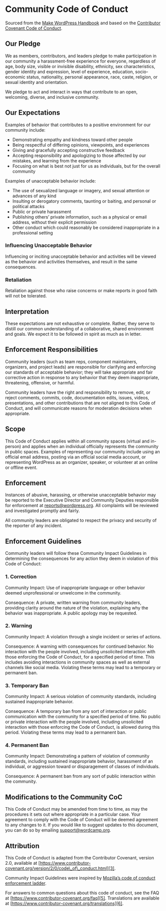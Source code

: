 # Community Code of Conduct
Sourced from the [Make WordPress Handbook][1] and based on the [Contributor Covenant Code of Conduct][2].

## Our Pledge

We as members, contributors, and leaders pledge to make participation in our community a harassment-free experience for everyone, regardless of age, body size, visible or invisible disability, ethnicity, sex characteristics, gender identity and expression, level of experience, education, socio-economic status, nationality, personal appearance, race, caste, religion, or sexual identity and orientation.

We pledge to act and interact in ways that contribute to an open, welcoming, diverse, and inclusive community.

## Our Expectations

Examples of behavior that contributes to a positive environment for our community include:

- Demonstrating empathy and kindness toward other people
- Being respectful of differing opinions, viewpoints, and experiences
- Giving and gracefully accepting constructive feedback
- Accepting responsibility and apologizing to those affected by our mistakes, and learning from the experience
- Focusing on what is best not just for us as individuals, but for the overall community

Examples of unacceptable behavior include:

- The use of sexualized language or imagery, and sexual attention or advances of any kind
- Insulting or derogatory comments, taunting or baiting, and personal or political attacks
- Public or private harassment
- Publishing others’ private information, such as a physical or email address, without their explicit permission
- Other conduct which could reasonably be considered inappropriate in a professional setting

### Influencing Unacceptable Behavior

Influencing or inciting unacceptable behavior and activities will be viewed as the behavior and activities themselves, and result in the same consequences.

### Retaliation

Retaliation against those who raise concerns or make reports in good faith will not be tolerated.

## Interpretation
These expectations are not exhaustive or complete. Rather, they serve to distill our common understanding of a collaborative, shared environment and goals. We expect it to be followed in spirit as much as in letter.

## Enforcement Responsibilities

Community leaders (such as team reps, component maintainers, organizers, and project leads)  are responsible for clarifying and enforcing our standards of acceptable behavior; they will take appropriate and fair corrective action in response to any behavior that they deem inappropriate, threatening, offensive, or harmful.

Community leaders have the right and responsibility to remove, edit, or reject comments, commits, code, documentation edits, issues, videos, presentations, and other contributions that are not aligned to this Code of Conduct, and will communicate reasons for moderation decisions when appropriate.

## Scope

This Code of Conduct applies within all community spaces (virtual and in-person) and applies when an individual officially represents the community in public spaces. Examples of representing our community include using an official email address, posting via an official social media account, or representing WordPress as an organizer, speaker, or volunteer at an online or offline event.

## Enforcement

Instances of abusive, harassing, or otherwise unacceptable behavior may be reported to the Executive Director and Community Deputies responsible for enforcement at reports@wordpress.org. All complaints will be reviewed and investigated promptly and fairly.

All community leaders are obligated to respect the privacy and security of the reporter of any incident.

## Enforcement Guidelines

Community leaders will follow these Community Impact Guidelines in determining the consequences for any action they deem in violation of this Code of Conduct:

### 1. Correction

Community Impact: Use of inappropriate language or other behavior deemed unprofessional or unwelcome in the community.

Consequence: A private, written warning from community leaders, providing clarity around the nature of the violation, explaining why the behavior was inappropriate. A public apology may be requested.

### 2. Warning

Community Impact: A violation through a single incident or series of actions.

Consequence: A warning with consequences for continued behavior. No interaction with the people involved, including unsolicited interaction with those enforcing the Code of Conduct, for a specified period of time. This includes avoiding interactions in community spaces as well as external channels like social media. Violating these terms may lead to a temporary or permanent ban.

### 3. Temporary Ban

Community Impact: A serious violation of community standards, including sustained inappropriate behavior.

Consequence: A temporary ban from any sort of interaction or public communication with the community for a specified period of time. No public or private interaction with the people involved, including unsolicited interaction with those enforcing the Code of Conduct, is allowed during this period. Violating these terms may lead to a permanent ban.

### 4. Permanent Ban

Community Impact: Demonstrating a pattern of violation of community standards, including sustained inappropriate behavior, harassment of an individual, or aggression toward or disparagement of classes of individuals.

Consequence: A permanent ban from any sort of public interaction within the community.

## Modifications to the Community CoC

This Code of Conduct may be amended from time to time, as may the procedures it sets out where appropriate in a particular case. Your agreement to comply with the Code of Conduct will be deemed agreement to any changes to it. If you would like to suggest updates to this document, you can do so by emailing support@wordcamp.org.

## Attribution
This Code of Conduct is adapted from the Contributor Covenant, version 2.0, available at [https://www.contributor-covenant.org/version/2/0/code\_of\_conduct.html][3].

Community Impact Guidelines were inspired by [Mozilla’s code of conduct enforcement ladder][4].

For answers to common questions about this code of conduct, see the FAQ at [https://www.contributor-covenant.org/faq][5]. Translations are available at [https://www.contributor-covenant.org/translations][6].


[1]:	https://make.wordpress.org/handbook/community-code-of-conduct/
[2]:	https://www.contributor-covenant.org/
[3]:	https://www.contributor-covenant.org/version/2/0/code_of_conduct.html
[4]:	https://github.com/mozilla/diversity
[5]:	https://www.contributor-covenant.org/faq
[6]:	https://www.contributor-covenant.org/translations